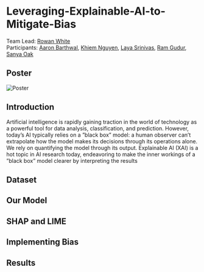 # Leveraging-Explainable-AI-to-Mitigate-Bias

Team Lead: [Rowan White]()  
Participants: [Aaron Barthwal](), [Khiem Nguyen](), [Laya Srinivas](), [Ram Gudur](), [Sanya Oak]()

## Poster
![Poster]()

## Introduction
Artificial intelligence is rapidly gaining traction in the world of technology as a
powerful tool for data analysis, classification, and prediction. However, today’s
AI typically relies on a ”black box” model: a human observer can’t extrapolate
how the model makes its decisions through its operations alone. We rely on
quantifying the model through its output. Explainable AI (XAI) is a hot topic in AI
research today, endeavoring to make the inner workings of a ”black box” model
clearer by interpreting the results

## Dataset


## Our Model


## SHAP and LIME


## Implementing Bias


## Results
